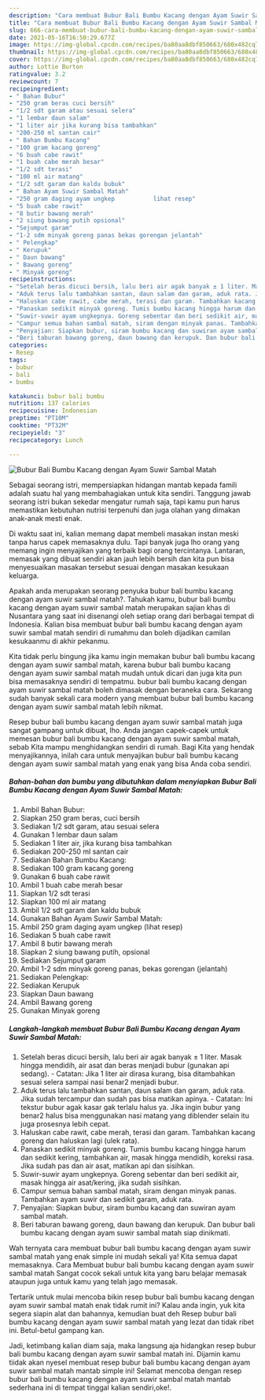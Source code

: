 ```yaml
---
description: "Cara membuat Bubur Bali Bumbu Kacang dengan Ayam Suwir Sambal Matah yang sedap Untuk Jualan"
title: "Cara membuat Bubur Bali Bumbu Kacang dengan Ayam Suwir Sambal Matah yang sedap Untuk Jualan"
slug: 666-cara-membuat-bubur-bali-bumbu-kacang-dengan-ayam-suwir-sambal-matah-yang-sedap-untuk-jualan
date: 2021-05-16T16:50:29.677Z
image: https://img-global.cpcdn.com/recipes/ba80aa8dbf850663/680x482cq70/bubur-bali-bumbu-kacang-dengan-ayam-suwir-sambal-matah-foto-resep-utama.jpg
thumbnail: https://img-global.cpcdn.com/recipes/ba80aa8dbf850663/680x482cq70/bubur-bali-bumbu-kacang-dengan-ayam-suwir-sambal-matah-foto-resep-utama.jpg
cover: https://img-global.cpcdn.com/recipes/ba80aa8dbf850663/680x482cq70/bubur-bali-bumbu-kacang-dengan-ayam-suwir-sambal-matah-foto-resep-utama.jpg
author: Lottie Burton
ratingvalue: 3.2
reviewcount: 7
recipeingredient:
- " Bahan Bubur"
- "250 gram beras cuci bersih"
- "1/2 sdt garam atau sesuai selera"
- "1 lembar daun salam"
- "1 liter air jika kurang bisa tambahkan"
- "200-250 ml santan cair"
- " Bahan Bumbu Kacang"
- "100 gram kacang goreng"
- "6 buah cabe rawit"
- "1 buah cabe merah besar"
- "1/2 sdt terasi"
- "100 ml air matang"
- "1/2 sdt garam dan kaldu bubuk"
- " Bahan Ayam Suwir Sambal Matah"
- "250 gram daging ayam ungkep           lihat resep"
- "5 buah cabe rawit"
- "8 butir bawang merah"
- "2 siung bawang putih opsional"
- "Sejumput garam"
- "1-2 sdm minyak goreng panas bekas gorengan jelantah"
- " Pelengkap"
- " Kerupuk"
- " Daun bawang"
- " Bawang goreng"
- " Minyak goreng"
recipeinstructions:
- "Setelah beras dicuci bersih, lalu beri air agak banyak ± 1 liter. Masak hingga mendidih, air asat dan beras menjadi bubur (gunakan api sedang).  Catatan: Jika 1 liter air dirasa kurang, bisa ditambahkan sesuai selera sampai nasi benar2 menjadi bubur."
- "Aduk terus lalu tambahkan santan, daun salam dan garam, aduk rata. Jika sudah tercampur dan sudah pas bisa matikan apinya.  Catatan: Ini tekstur bubur agak kasar gak terlalu halus ya. Jika ingin bubur yang benar2 halus bisa menggunakan nasi matang yang diblender selain itu juga prosesnya lebih cepat."
- "Haluskan cabe rawit, cabe merah, terasi dan garam. Tambahkan kacang goreng dan haluskan lagi (ulek rata)."
- "Panaskan sedikit minyak goreng. Tumis bumbu kacang hingga harum dan sedikit kering, tambahkan air, masak hingga mendidih, koreksi rasa. Jika sudah pas dan air asat, matikan api dan sisihkan."
- "Suwir-suwir ayam ungkepnya. Goreng sebentar dan beri sedikit air, masak hingga air asat/kering, jika sudah sisihkan."
- "Campur semua bahan sambal matah, siram dengan minyak panas. Tambahkan ayam suwir dan sedikit garam, aduk rata."
- "Penyajian: Siapkan bubur, siram bumbu kacang dan suwiran ayam sambal matah."
- "Beri taburan bawang goreng, daun bawang dan kerupuk. Dan bubur bali bumbu kacang dengan ayam suwir sambal matah siap dinikmati."
categories:
- Resep
tags:
- bubur
- bali
- bumbu

katakunci: bubur bali bumbu 
nutrition: 137 calories
recipecuisine: Indonesian
preptime: "PT10M"
cooktime: "PT32M"
recipeyield: "3"
recipecategory: Lunch

---
```



![Bubur Bali Bumbu Kacang dengan Ayam Suwir Sambal Matah](https://img-global.cpcdn.com/recipes/ba80aa8dbf850663/680x482cq70/bubur-bali-bumbu-kacang-dengan-ayam-suwir-sambal-matah-foto-resep-utama.jpg)

Sebagai seorang istri, mempersiapkan hidangan mantab kepada famili adalah suatu hal yang membahagiakan untuk kita sendiri. Tanggung jawab seorang istri bukan sekedar mengatur rumah saja, tapi kamu pun harus memastikan kebutuhan nutrisi terpenuhi dan juga olahan yang dimakan anak-anak mesti enak.

Di waktu  saat ini, kalian memang dapat membeli masakan instan meski tanpa harus capek memasaknya dulu. Tapi banyak juga lho orang yang memang ingin menyajikan yang terbaik bagi orang tercintanya. Lantaran, memasak yang dibuat sendiri akan jauh lebih bersih dan kita pun bisa menyesuaikan masakan tersebut sesuai dengan masakan kesukaan keluarga. 



Apakah anda merupakan seorang penyuka bubur bali bumbu kacang dengan ayam suwir sambal matah?. Tahukah kamu, bubur bali bumbu kacang dengan ayam suwir sambal matah merupakan sajian khas di Nusantara yang saat ini disenangi oleh setiap orang dari berbagai tempat di Indonesia. Kalian bisa membuat bubur bali bumbu kacang dengan ayam suwir sambal matah sendiri di rumahmu dan boleh dijadikan camilan kesukaanmu di akhir pekanmu.

Kita tidak perlu bingung jika kamu ingin memakan bubur bali bumbu kacang dengan ayam suwir sambal matah, karena bubur bali bumbu kacang dengan ayam suwir sambal matah mudah untuk dicari dan juga kita pun bisa memasaknya sendiri di tempatmu. bubur bali bumbu kacang dengan ayam suwir sambal matah boleh dimasak dengan beraneka cara. Sekarang sudah banyak sekali cara modern yang membuat bubur bali bumbu kacang dengan ayam suwir sambal matah lebih nikmat.

Resep bubur bali bumbu kacang dengan ayam suwir sambal matah juga sangat gampang untuk dibuat, lho. Anda jangan capek-capek untuk memesan bubur bali bumbu kacang dengan ayam suwir sambal matah, sebab Kita mampu menghidangkan sendiri di rumah. Bagi Kita yang hendak menyajikannya, inilah cara untuk menyajikan bubur bali bumbu kacang dengan ayam suwir sambal matah yang enak yang bisa Anda coba sendiri.

<!--inarticleads1-->

##### Bahan-bahan dan bumbu yang dibutuhkan dalam menyiapkan Bubur Bali Bumbu Kacang dengan Ayam Suwir Sambal Matah:

1. Ambil  Bahan Bubur:
1. Siapkan 250 gram beras, cuci bersih
1. Sediakan 1/2 sdt garam, atau sesuai selera
1. Gunakan 1 lembar daun salam
1. Sediakan 1 liter air, jika kurang bisa tambahkan
1. Sediakan 200-250 ml santan cair
1. Sediakan  Bahan Bumbu Kacang:
1. Sediakan 100 gram kacang goreng
1. Gunakan 6 buah cabe rawit
1. Ambil 1 buah cabe merah besar
1. Siapkan 1/2 sdt terasi
1. Siapkan 100 ml air matang
1. Ambil 1/2 sdt garam dan kaldu bubuk
1. Gunakan  Bahan Ayam Suwir Sambal Matah:
1. Ambil 250 gram daging ayam ungkep           (lihat resep)
1. Sediakan 5 buah cabe rawit
1. Ambil 8 butir bawang merah
1. Siapkan 2 siung bawang putih, opsional
1. Sediakan Sejumput garam
1. Ambil 1-2 sdm minyak goreng panas, bekas gorengan (jelantah)
1. Sediakan  Pelengkap:
1. Sediakan  Kerupuk
1. Siapkan  Daun bawang
1. Ambil  Bawang goreng
1. Gunakan  Minyak goreng




<!--inarticleads2-->

##### Langkah-langkah membuat Bubur Bali Bumbu Kacang dengan Ayam Suwir Sambal Matah:

1. Setelah beras dicuci bersih, lalu beri air agak banyak ± 1 liter. Masak hingga mendidih, air asat dan beras menjadi bubur (gunakan api sedang).  - Catatan: Jika 1 liter air dirasa kurang, bisa ditambahkan sesuai selera sampai nasi benar2 menjadi bubur.
1. Aduk terus lalu tambahkan santan, daun salam dan garam, aduk rata. Jika sudah tercampur dan sudah pas bisa matikan apinya.  - Catatan: Ini tekstur bubur agak kasar gak terlalu halus ya. Jika ingin bubur yang benar2 halus bisa menggunakan nasi matang yang diblender selain itu juga prosesnya lebih cepat.
1. Haluskan cabe rawit, cabe merah, terasi dan garam. Tambahkan kacang goreng dan haluskan lagi (ulek rata).
1. Panaskan sedikit minyak goreng. Tumis bumbu kacang hingga harum dan sedikit kering, tambahkan air, masak hingga mendidih, koreksi rasa. Jika sudah pas dan air asat, matikan api dan sisihkan.
1. Suwir-suwir ayam ungkepnya. Goreng sebentar dan beri sedikit air, masak hingga air asat/kering, jika sudah sisihkan.
1. Campur semua bahan sambal matah, siram dengan minyak panas. Tambahkan ayam suwir dan sedikit garam, aduk rata.
1. Penyajian: Siapkan bubur, siram bumbu kacang dan suwiran ayam sambal matah.
1. Beri taburan bawang goreng, daun bawang dan kerupuk. Dan bubur bali bumbu kacang dengan ayam suwir sambal matah siap dinikmati.




Wah ternyata cara membuat bubur bali bumbu kacang dengan ayam suwir sambal matah yang enak simple ini mudah sekali ya! Kita semua dapat memasaknya. Cara Membuat bubur bali bumbu kacang dengan ayam suwir sambal matah Sangat cocok sekali untuk kita yang baru belajar memasak ataupun juga untuk kamu yang telah jago memasak.

Tertarik untuk mulai mencoba bikin resep bubur bali bumbu kacang dengan ayam suwir sambal matah enak tidak rumit ini? Kalau anda ingin, yuk kita segera siapin alat dan bahannya, kemudian buat deh Resep bubur bali bumbu kacang dengan ayam suwir sambal matah yang lezat dan tidak ribet ini. Betul-betul gampang kan. 

Jadi, ketimbang kalian diam saja, maka langsung aja hidangkan resep bubur bali bumbu kacang dengan ayam suwir sambal matah ini. Dijamin kamu tiidak akan nyesel membuat resep bubur bali bumbu kacang dengan ayam suwir sambal matah mantab simple ini! Selamat mencoba dengan resep bubur bali bumbu kacang dengan ayam suwir sambal matah mantab sederhana ini di tempat tinggal kalian sendiri,oke!.

